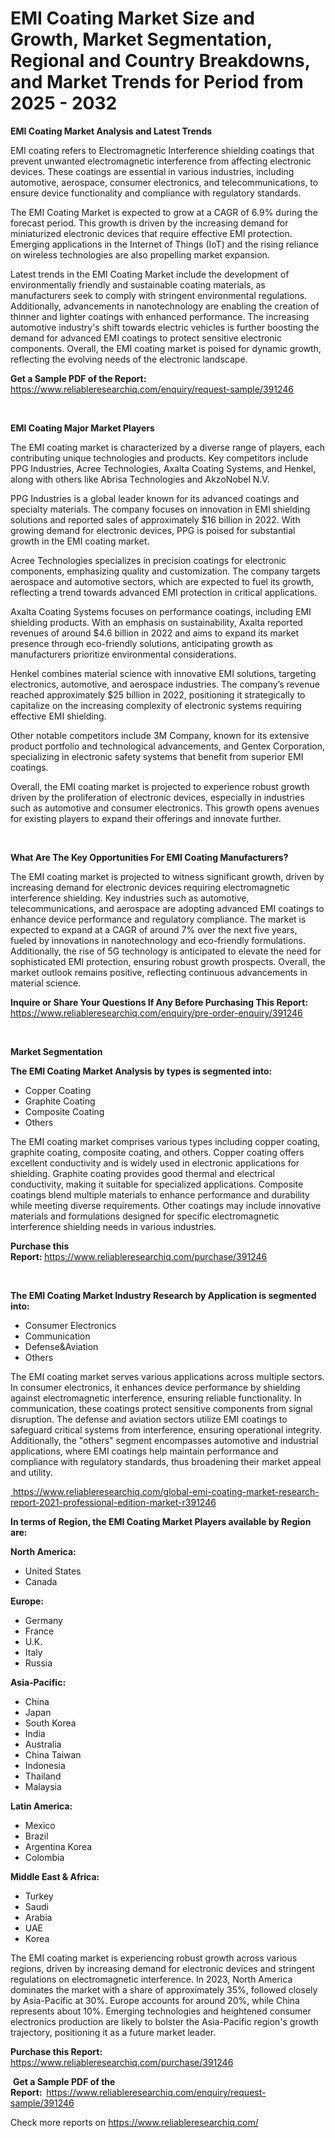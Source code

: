 <p><h1>EMI Coating Market Size and Growth, Market Segmentation, Regional and Country Breakdowns, and Market Trends for Period from 2025 -  2032</h1></p><p><strong>EMI Coating Market Analysis and Latest Trends</strong></p>
<p><p>EMI coating refers to Electromagnetic Interference shielding coatings that prevent unwanted electromagnetic interference from affecting electronic devices. These coatings are essential in various industries, including automotive, aerospace, consumer electronics, and telecommunications, to ensure device functionality and compliance with regulatory standards.</p><p>The EMI Coating Market is expected to grow at a CAGR of 6.9% during the forecast period. This growth is driven by the increasing demand for miniaturized electronic devices that require effective EMI protection. Emerging applications in the Internet of Things (IoT) and the rising reliance on wireless technologies are also propelling market expansion. </p><p>Latest trends in the EMI Coating Market include the development of environmentally friendly and sustainable coating materials, as manufacturers seek to comply with stringent environmental regulations. Additionally, advancements in nanotechnology are enabling the creation of thinner and lighter coatings with enhanced performance. The increasing automotive industry's shift towards electric vehicles is further boosting the demand for advanced EMI coatings to protect sensitive electronic components. Overall, the EMI coating market is poised for dynamic growth, reflecting the evolving needs of the electronic landscape.</p></p>
<p><strong>Get a Sample PDF of the Report:&nbsp;</strong> <a href="https://www.reliableresearchiq.com/enquiry/request-sample/391246?utm_campaign=3513&utm_medium=2&utm_source=Github&utm_content=ia&utm_term=29032025&utm_id=emi-coating">https://www.reliableresearchiq.com/enquiry/request-sample/391246</a></p>
<p>&nbsp;</p>
<p><strong>EMI Coating Major Market Players</strong></p>
<p><p>The EMI coating market is characterized by a diverse range of players, each contributing unique technologies and products. Key competitors include PPG Industries, Acree Technologies, Axalta Coating Systems, and Henkel, along with others like Abrisa Technologies and AkzoNobel N.V.</p><p>PPG Industries is a global leader known for its advanced coatings and specialty materials. The company focuses on innovation in EMI shielding solutions and reported sales of approximately $16 billion in 2022. With growing demand for electronic devices, PPG is poised for substantial growth in the EMI coating market.</p><p>Acree Technologies specializes in precision coatings for electronic components, emphasizing quality and customization. The company targets aerospace and automotive sectors, which are expected to fuel its growth, reflecting a trend towards advanced EMI protection in critical applications.</p><p>Axalta Coating Systems focuses on performance coatings, including EMI shielding products. With an emphasis on sustainability, Axalta reported revenues of around $4.6 billion in 2022 and aims to expand its market presence through eco-friendly solutions, anticipating growth as manufacturers prioritize environmental considerations.</p><p>Henkel combines material science with innovative EMI solutions, targeting electronics, automotive, and aerospace industries. The company’s revenue reached approximately $25 billion in 2022, positioning it strategically to capitalize on the increasing complexity of electronic systems requiring effective EMI shielding.</p><p>Other notable competitors include 3M Company, known for its extensive product portfolio and technological advancements, and Gentex Corporation, specializing in electronic safety systems that benefit from superior EMI coatings.</p><p>Overall, the EMI coating market is projected to experience robust growth driven by the proliferation of electronic devices, especially in industries such as automotive and consumer electronics. This growth opens avenues for existing players to expand their offerings and innovate further.</p></p>
<p>&nbsp;</p>
<p><strong>What Are The Key Opportunities For EMI Coating Manufacturers?</strong></p>
<p><p>The EMI coating market is projected to witness significant growth, driven by increasing demand for electronic devices requiring electromagnetic interference shielding. Key industries such as automotive, telecommunications, and aerospace are adopting advanced EMI coatings to enhance device performance and regulatory compliance. The market is expected to expand at a CAGR of around 7% over the next five years, fueled by innovations in nanotechnology and eco-friendly formulations. Additionally, the rise of 5G technology is anticipated to elevate the need for sophisticated EMI protection, ensuring robust growth prospects. Overall, the market outlook remains positive, reflecting continuous advancements in material science.</p></p>
<p><strong>Inquire or Share Your Questions If Any Before Purchasing This Report:</strong> <a href="https://www.reliableresearchiq.com/enquiry/pre-order-enquiry/391246?utm_campaign=3513&utm_medium=2&utm_source=Github&utm_content=ia&utm_term=29032025&utm_id=emi-coating">https://www.reliableresearchiq.com/enquiry/pre-order-enquiry/391246</a></p>
<p>&nbsp;</p>
<p><strong>Market Segmentation</strong></p>
<p><strong>The EMI Coating Market Analysis by types is segmented into:</strong></p>
<p><ul><li>Copper Coating</li><li>Graphite Coating</li><li>Composite Coating</li><li>Others</li></ul></p>
<p><p>The EMI coating market comprises various types including copper coating, graphite coating, composite coating, and others. Copper coating offers excellent conductivity and is widely used in electronic applications for shielding. Graphite coating provides good thermal and electrical conductivity, making it suitable for specialized applications. Composite coatings blend multiple materials to enhance performance and durability while meeting diverse requirements. Other coatings may include innovative materials and formulations designed for specific electromagnetic interference shielding needs in various industries.</p></p>
<p><strong>Purchase this Report:&nbsp;</strong><a href="https://www.reliableresearchiq.com/purchase/391246?utm_campaign=3513&utm_medium=2&utm_source=Github&utm_content=ia&utm_term=29032025&utm_id=emi-coating">https://www.reliableresearchiq.com/purchase/391246</a></p>
<p>&nbsp;</p>
<p><strong>The EMI Coating Market Industry Research by Application is segmented into:</strong></p>
<p><ul><li>Consumer Electronics</li><li>Communication</li><li>Defense&Aviation</li><li>Others</li></ul></p>
<p><p>The EMI coating market serves various applications across multiple sectors. In consumer electronics, it enhances device performance by shielding against electromagnetic interference, ensuring reliable functionality. In communication, these coatings protect sensitive components from signal disruption. The defense and aviation sectors utilize EMI coatings to safeguard critical systems from interference, ensuring operational integrity. Additionally, the "others" segment encompasses automotive and industrial applications, where EMI coatings help maintain performance and compliance with regulatory standards, thus broadening their market appeal and utility.</p></p>
<p><a href="https://www.reliableresearchiq.com/global-emi-coating-market-research-report-2021-professional-edition-market-r391246?utm_campaign=3513&utm_medium=2&utm_source=Github&utm_content=ia&utm_term=29032025&utm_id=emi-coating">&nbsp;https://www.reliableresearchiq.com/global-emi-coating-market-research-report-2021-professional-edition-market-r391246</a></p>
<p><strong>In terms of Region, the EMI Coating Market Players available by Region are:</strong></p>
<p>
    <p> <strong> North America: </strong>
        <ul>
            <li>United States</li>
            <li>Canada</li>
        </ul>
        </p> 
    <p> <strong> Europe: </strong>
        <ul>
            <li>Germany</li>
            <li>France</li>
            <li>U.K.</li>
            <li>Italy</li>
            <li>Russia</li>
        </ul>
        </p> 
    <p> <strong> Asia-Pacific: </strong>
        <ul>
            <li>China</li>
            <li>Japan</li>
            <li>South Korea</li>
            <li>India</li>
            <li>Australia</li>
            <li>China Taiwan</li>
            <li>Indonesia</li>
            <li>Thailand</li>
            <li>Malaysia</li>
        </ul>
        </p> 
    <p> <strong> Latin America: </strong>
        <ul>
            <li>Mexico</li>
            <li>Brazil</li>
            <li>Argentina Korea</li>
            <li>Colombia</li>
        </ul>
        </p> 
    <p> <strong> Middle East & Africa: </strong>
        <ul>
            <li>Turkey</li>
            <li>Saudi</li>
            <li>Arabia</li>
            <li>UAE</li>
            <li>Korea</li>
        </ul>
    </p>
    </p>
<p><p>The EMI coating market is experiencing robust growth across various regions, driven by increasing demand for electronic devices and stringent regulations on electromagnetic interference. In 2023, North America dominates the market with a share of approximately 35%, followed closely by Asia-Pacific at 30%. Europe accounts for around 20%, while China represents about 10%. Emerging technologies and heightened consumer electronics production are likely to bolster the Asia-Pacific region's growth trajectory, positioning it as a future market leader.</p></p>
<p><strong>Purchase this Report: </strong><a href="https://www.reliableresearchiq.com/purchase/391246?utm_campaign=3513&utm_medium=2&utm_source=Github&utm_content=ia&utm_term=29032025&utm_id=emi-coating">https://www.reliableresearchiq.com/purchase/391246</a></p>
<p>&nbsp;<strong>Get a Sample PDF of the Report:&nbsp;&nbsp;</strong><a href="https://www.reliableresearchiq.com/enquiry/request-sample/391246?utm_campaign=3513&utm_medium=2&utm_source=Github&utm_content=ia&utm_term=29032025&utm_id=emi-coating">https://www.reliableresearchiq.com/enquiry/request-sample/391246</a></p>
<p><strong></strong></p>
<p>Check more reports on <a href="https://www.reliableresearchiq.com/?utm_campaign=3513&utm_medium=2&utm_source=Github&utm_content=ia&utm_term=29032025&utm_id=emi-coating">https://www.reliableresearchiq.com/</a></p>